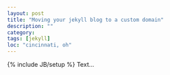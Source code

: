 ```yaml
---
layout: post
title: "Moving your jekyll blog to a custom domain"
description: ""
category: 
tags: [jekyll]
loc: "cincinnati, oh"
---
```

{% include JB/setup %}
Text...